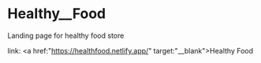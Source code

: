 # Healthy__Food
Landing page for healthy food store

link: <a href:"https://healthfood.netlify.app/" target:"__blank">Healthy Food</a>
